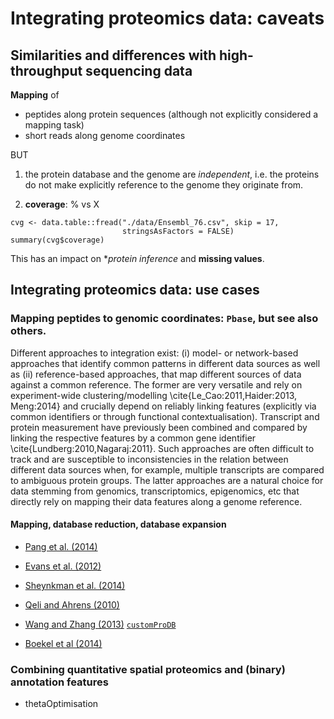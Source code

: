# Integrating proteomics data: caveats

## Similarities and differences with high-throughput sequencing data

**Mapping** of
- peptides along protein sequences (although not explicitly considered
  a mapping task)
- short reads along genome coordinates

BUT

1. the protein database and the genome are _independent_, i.e. the
   proteins do not make explicitly reference to the genome they
   originate from.

2. **coverage**: % vs X

```{r cvg, echo=FALSE}
cvg <- data.table::fread("./data/Ensembl_76.csv", skip = 17,
                         stringsAsFactors = FALSE)
summary(cvg$coverage)
```

This has an impact on **protein inference* and **missing values**.

## Integrating proteomics data: use cases

### Mapping peptides to genomic coordinates: `Pbase`, but see also others.

Different approaches to integration exist: (i) model- or network-based
approaches that identify common patterns in different data sources as
well as (ii) reference-based approaches, that map different sources of
data against a common reference. The former are very versatile and
rely on experiment-wide clustering/modelling
\cite{Le_Cao:2011,Haider:2013, Meng:2014} and crucially depend on
reliably linking features (explicitly via common identifiers or
through functional contextualisation). Transcript and protein
measurement have previously been combined and compared by linking the
respective features by a common gene identifier
\cite{Lundberg:2010,Nagaraj:2011}. Such approaches are often difficult
to track and are susceptible to inconsistencies in the relation
between different data sources when, for example, multiple transcripts
are compared to ambiguous protein groups. The latter approaches are a
natural choice for data stemming from genomics, transcriptomics,
epigenomics, etc that directly rely on mapping their data features
along a genome reference.

#### Mapping, database reduction, database expansion

- [Pang et al. (2014)](http://www.ncbi.nlm.nih.gov/pubmed/24152167)
- [Evans et al. (2012)](http://www.ncbi.nlm.nih.gov/pubmed/23142869)
- [Sheynkman et al. (2014)](http://www.ncbi.nlm.nih.gov/pubmed/25149441)
- [Qeli and Ahrens (2010)](http://www.ncbi.nlm.nih.gov/pubmed/20622826)

- [Wang and Zhang (2013)](http://www.ncbi.nlm.nih.gov/pubmed/24058055) [`customProDB`](http://bioconductor.org/packages/release/bioc/html/customProDB.html)

- [Boekel et al (2014)](http://www.ncbi.nlm.nih.gov/pubmed/25658277)


### Combining quantitative spatial proteomics and (binary) annotation features

- thetaOptimisation
